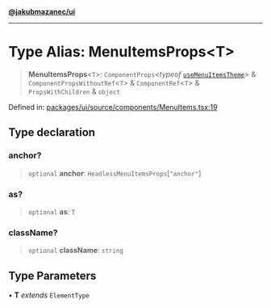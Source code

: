 [**@jakubmazanec/ui**](../README.md)

---

# Type Alias: MenuItemsProps\<T\>

> **MenuItemsProps**\<`T`\>: `ComponentProps`\<_typeof_
> [`useMenuItemsTheme`](../functions/useMenuItemsTheme.md)\> & `ComponentPropsWithoutRef`\<`T`\> &
> `ComponentRef`\<`T`\> & `PropsWithChildren` & `object`

Defined in:
[packages/ui/source/components/MenuItems.tsx:19](https://github.com/jakubmazanec/tools/blob/0373298af23ca7b778987184cd6fcccd21ae54be/packages/ui/source/components/MenuItems.tsx#L19)

## Type declaration

### anchor?

> `optional` **anchor**: `HeadlessMenuItemsProps`\[`"anchor"`\]

### as?

> `optional` **as**: `T`

### className?

> `optional` **className**: `string`

## Type Parameters

• **T** _extends_ `ElementType`
